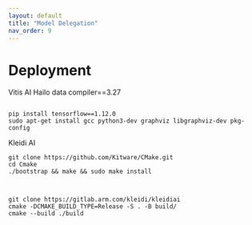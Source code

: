 ```yaml
---
layout: default
title: "Model Delegation"
nav_order: 9
---
```


# Deployment
Vitis AI 
Hailo data compiler==3.27
```

pip install tensorflow==1.12.0
sudo apt-get install gcc python3-dev graphviz libgraphviz-dev pkg-config
```
Kleidi AI
```
git clone https://github.com/Kitware/CMake.git
cd Cmake
./bootstrap && make && sudo make install



git clone https://gitlab.arm.com/kleidi/kleidiai
cmake -DCMAKE_BUILD_TYPE=Release -S . -B build/
cmake --build ./build
```
